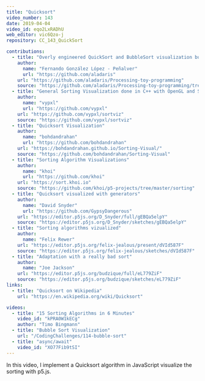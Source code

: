 ```yaml
---
title: "Quicksort"
video_number: 143
date: 2019-04-04
video_id: eqo2LxRADhU
web_editor: vic6Qzo-j
repository: CC_143_QuickSort

contributions:
  - title: "Overly engineered QuickSort and BubbleSort visualization built year ago"
    author:
      name: "Fernando González López - Peñalver"
      url: "https://github.com/aladaris"
    url: "https://github.com/aladaris/Processing-toy-programming"
    source: "https://github.com/aladaris/Processing-toy-programming/tree/master/sketch_sorttingAlgorithms"
  - title: "General Sorting Visualization done in C++ with OpenGL and SFML"
    author:
      name: "vypxl"
      url: "https://github.com/vypxl"
    url: "https://github.com/vypxl/sortviz"
    source: "https://github.com/vypxl/sortviz"
  - title: "Quicksort Visualization"
    author:
      name: "bohdandrahan"
      url: "https://github.com/bohdandrahan"
    url: "https://bohdandrahan.github.io/Sorting-Visual/"
    source: "https://github.com/bohdandrahan/Sorting-Visual"
  - title: "Sorting Algorithm Visualizations"
    author:
      name: "khoi"
      url: "https://github.com/khoi"
    url: "https://sort.khoi.io"
    source: "https://github.com/khoi/p5-projects/tree/master/sorting"
  - title: "Quicksort visualized with generators"
    author:
      name: "David Snyder"
      url: "https://github.com/GypsyDangerous"
    url: "https://editor.p5js.org/D_Snyder/full/gEBQa5elpY"
    source: "https://editor.p5js.org/D_Snyder/sketches/gEBQa5elpY"
  - title: "Sorting algorithms vizualized"
    author:
      name: "Felix Rewer"
    url: "https://editor.p5js.org/felix-jealous/present/dVId587F"
    source: "https://editor.p5js.org/felix-jealous/sketches/dVId587F"
  - title: "Adaptation with a really bad sort"
    author:
      name: "Joe Jackson"
    url: "https://editor.p5js.org/budzique/full/eL779ZiF"
    source: "https://editor.p5js.org/budzique/sketches/eL779ZiF"
links:
  - title: "Quicksort on Wikipedia"
    url: "https://en.wikipedia.org/wiki/Quicksort"

videos:
  - title: "15 Sorting Algorithms in 6 Minutes"
    video_id: "kPRA0W1kECg"
    author: "Timo Bingmann"
  - title: "Bubble Sort Visualization"
    url: "/CodingChallenges/114-bubble-sort"
  - title: "async/await"
    video_id: "XO77Fib9tSI"
---
```

In this video, I implement a Quicksort algorithm in JavaScript visualize the sorting with p5.js.
